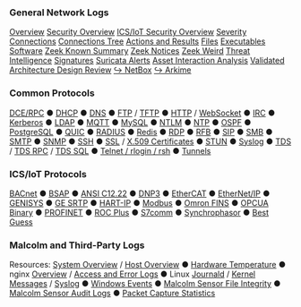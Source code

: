 ### General Network Logs
[Overview](#/dashboard/0ad3d7c2-3441-485e-9dfe-dbb22e84e576)
[Security Overview](#/dashboard/95479950-41f2-11ea-88fa-7151df485405)
[ICS/IoT Security Overview](#/dashboard/4a4bde20-4760-11ea-949c-bbb5a9feecbf)
[Severity](#/dashboard/d2dd0180-06b1-11ec-8c6b-353266ade330)
[Connections](#/dashboard/abdd7550-2c7c-40dc-947e-f6d186a158c4)
[Connections Tree](#/dashboard/89714140-a2d5-11f0-b5ae-e139a66d2205)
[Actions and Results](#/dashboard/a33e0a50-afcd-11ea-993f-b7d8522a8bed)
[Files](#/dashboard/9ee51f94-3316-4fc5-bd89-93a52af69714)
[Executables](#/dashboard/0a490422-0ce9-44bf-9a2d-19329ddde8c3)
[Software](#/dashboard/87d990cc-9e0b-41e5-b8fe-b10ae1da0c85)
[Zeek Known Summary](#/dashboard/89d1cc50-974c-11ed-bb6b-3fb06c879b11)
[Zeek Notices](#/dashboard/f1f09567-fc7f-450b-a341-19d2f2bb468b)
[Zeek Weird](#/dashboard/1fff49f6-0199-4a0f-820b-721aff9ff1f1)
[Threat Intelligence](#/dashboard/36ed695f-edcc-47c1-b0ec-50d20c93ce0f)
[Signatures](#/dashboard/665d1610-523d-11e9-a30e-e3576242f3ed)
[Suricata Alerts](#/dashboard/5694ca60-cbdf-11ec-a50a-5fedd672f5c5)
[Asset Interaction Analysis](#/dashboard/677ee170-809e-11ed-8d5b-07069f823b6f)
[Validated Architecture Design Review](#/dashboard/89714140-a2d5-11f0-b5ae-e139a66d2205)
[↪ NetBox](/netbox/)
[↪ Arkime](/arkime/)

### Common Protocols
[DCE/RPC](#/dashboard/432af556-c5c0-4cc3-8166-b274b4e3a406)   ●   [DHCP](#/dashboard/2d98bb8e-214c-4374-837b-20e1bcd63a5e)   ●   [DNS](#/dashboard/2cf94cd0-ecab-40a5-95a7-8419f3a39cd9)   ●   [FTP](#/dashboard/078b9aa5-9bd4-4f02-ae5e-cf80fa6f887b) / [TFTP](#/dashboard/bf5efbb0-60f1-11eb-9d60-dbf0411cfc48)   ●   [HTTP](#/dashboard/37041ee1-79c0-4684-a436-3173b0e89876) / [WebSocket](#/dashboard/b8cf5890-87ed-11ef-ae18-dbcd34795edb)   ●   [IRC](#/dashboard/76f2f912-80da-44cd-ab66-6a73c8344cc3)   ●   [Kerberos](#/dashboard/82da3101-2a9c-4ae2-bb61-d447a3fbe673)   ●   [LDAP](#/dashboard/05e3e000-f118-11e9-acda-83a8e29e1a24)   ●   [MQTT](#/dashboard/87a32f90-ef58-11e9-974e-9d600036d105)   ●   [MySQL](#/dashboard/50ced171-1b10-4c3f-8b67-2db9635661a6)   ●   [NTLM](#/dashboard/543118a9-02d7-43fe-b669-b8652177fc37)   ●   [NTP](#/dashboard/af5df620-eeb6-11e9-bdef-65a192b7f586)   ●   [OSPF](#/dashboard/1cc01ff0-5205-11ec-a62c-7bc80e88f3f0)   ●   [PostgreSQL](#/dashboard/f2c0da10-d2c5-11ef-8864-d58a560dc292)   ●   [QUIC](#/dashboard/11ddd980-e388-11e9-b568-cf17de8e860c)   ●   [RADIUS](#/dashboard/ae79b7d1-4281-4095-b2f6-fa7eafda9970)   ●   [Redis](#/dashboard/ef0f9be0-7d3d-11f0-9ca7-8bfd0076f5c9)   ●   [RDP](#/dashboard/7f41913f-cba8-43f5-82a8-241b7ead03e0)   ●   [RFB](#/dashboard/f77bf097-18a8-465c-b634-eb2acc7a4f26)   ●   [SIP](#/dashboard/0b2354ae-0fe9-4fd9-b156-1c3870e5c7aa)   ●   [SMB](#/dashboard/42e831b9-41a9-4f35-8b7d-e1566d368773)   ●   [SMTP](#/dashboard/bb827f8e-639e-468c-93c8-9f5bc132eb8f)   ●   [SNMP](#/dashboard/4e5f106e-c60a-4226-8f64-d534abb912ab)   ●   [SSH](#/dashboard/caef3ade-d289-4d05-a511-149f3e97f238)   ●   [SSL](#/dashboard/7f77b58a-df3e-4cc2-b782-fd7f8bad8ffb) / [X.509 Certificates](#/dashboard/024062a6-48d6-498f-a91a-3bf2da3a3cd3)   ●   [STUN](#/dashboard/fa477130-2b8a-11ec-a9f2-3911c8571bfd)   ●   [Syslog](#/dashboard/92985909-dc29-4533-9e80-d3182a0ecf1d)   ●   [TDS](#/dashboard/bed185a0-ef82-11e9-b38a-2db3ee640e88) / [TDS RPC](#/dashboard/32587740-ef88-11e9-b38a-2db3ee640e88) / [TDS SQL](#/dashboard/fa141950-ef89-11e9-b38a-2db3ee640e88)   ●   [Telnet / rlogin / rsh](#/dashboard/c2549e10-7f2e-11ea-9f8a-1fe1327e2cd2)   ●   [Tunnels](#/dashboard/11be6381-beef-40a7-bdce-88c5398392fc)

### ICS/IoT Protocols
[BACnet](#/dashboard/2bec1490-eb94-11e9-a384-0fcf32210194)   ●   [BSAP](#/dashboard/ca5799a0-56b5-11eb-b749-576de068f8ad)   ●   [ANSI C12.22](#/dashboard/db51fc00-673b-11f0-8230-37b935257dd0)   ●   [DNP3](#/dashboard/870a5862-6c26-4a08-99fd-0c06cda85ba3)   ●   [EtherCAT](#/dashboard/4a073440-b286-11eb-a4d4-09fa12a6ebd4)   ●   [EtherNet/IP](#/dashboard/29a1b290-eb98-11e9-a384-0fcf32210194)   ●   [GENISYS](#/dashboard/03207c00-d07e-11ec-b4a7-d1b4003706b7)   ●   [GE SRTP](#/dashboard/e233a570-45d9-11ef-96a6-432365601033)   ●   [HART-IP](#/dashboard/3a9e3440-75e2-11ef-8138-03748f839a49)   ●   [Modbus](#/dashboard/152f29dc-51a2-4f53-93e9-6e92765567b8)   ●   [Omron FINS](#/dashboard/c899f8b0-d36b-11ef-b619-17836b3bbf47)   ●   [OPCUA Binary](#/dashboard/dd87edd0-796a-11ec-9ce6-b395c1ff58f4)   ●   [PROFINET](#/dashboard/a7514350-eba6-11e9-a384-0fcf32210194)   ●   [ROC Plus](#/dashboard/cbf2e4d0-29e8-11f0-862c-2dfee4f08125)   ●   [S7comm](#/dashboard/e76d05c0-eb9f-11e9-a384-0fcf32210194)   ●   [Synchrophasor](#/dashboard/2cc56240-e460-11ed-a9d5-9f591c284cb4)   ●   [Best Guess](#/dashboard/12e3a130-d83b-11eb-a0b0-f328ce09b0b7)

### Malcolm and Third-Party Logs
Resources: [System Overview](#/dashboard/Metricbeat-system-overview) / [Host Overview](#/dashboard/Miscbeat-host-overview)   ●   [Hardware Temperature](#/dashboard/0d4955f0-eb25-11ec-a6d4-b3526526c2c7)   ●   nginx [Overview](#/dashboard/55a9e6e0-a29e-11e7-928f-5dbe6f6f5519) / [Access and Error Logs](#/dashboard/046212a0-a2a1-11e7-928f-5dbe6f6f5519)   ●   Linux [Journald](#/dashboard/f6600310-9943-11ee-a029-e973f4774355) / [Kernel Messages](#/dashboard/3768ef70-d819-11ee-820d-dd9fd73a3921) / [Syslog](#/dashboard/88bcec50-cc74-11ef-bae9-0d6b8da935ba)   ●   [Windows Events](#/dashboard/79202ee0-d811-11ee-820d-dd9fd73a3921)   ●   [Malcolm Sensor File Integrity](#/dashboard/903f42c0-f634-11ec-828d-2fb7a4a26e1f)   ●   [Malcolm Sensor Audit Logs](#/dashboard/7a7e0a60-e8e8-11ec-b9d4-4569bb965430)   ●   [Packet Capture Statistics](#/dashboard/4ca94c70-d7da-11ee-9ed3-e7afff29e59a)